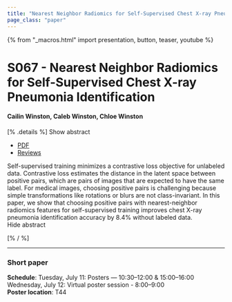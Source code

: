 ```yaml
---
title: "Nearest Neighbor Radiomics for Self-Supervised Chest X-ray Pneumonia Identification"
page_class: "paper"
---
```


{% from "_macros.html" import presentation, button, teaser, youtube %}

# S067 - Nearest Neighbor Radiomics for Self-Supervised Chest X-ray Pneumonia Identification

#### Cailin Winston, Caleb Winston, Chloe Winston


[% .details %]
<a class="toggle_visibility" data-selector=".abstract" data-level="3">Show abstract</a>
- <a href="https://openreview.net/pdf?id=rUpjCWd0BB">PDF</a>
- <a href="https://openreview.net/forum?id=rUpjCWd0BB">Reviews</a>

<p>
    <span class="abstract">
        Self-supervised training minimizes a contrastive loss objective for unlabeled data. Contrastive loss estimates the distance in the latent space between positive pairs, which are pairs of images that are expected to have the same label. For medical images, choosing positive pairs is challenging because simple transformations like rotations or blurs are not class-invariant. In this paper, we show that choosing positive pairs with nearest-neighbor radiomics features for self-supervised training improves chest X-ray pneumonia identification accuracy by 8.4% without labeled data.
        <br>
        <span class="actions"><a class="toggle_visibility" data-level="2">Hide abstract</a></span>
    </span>
</p>
[% / %]

---


### Short paper

**Schedule**: Tuesday, July 11: Posters — 10:30–12:00 & 15:00–16:00<br>Wednesday, July 12: Virtual poster session - 8:00–9:00<br>
**Poster location**: T44

